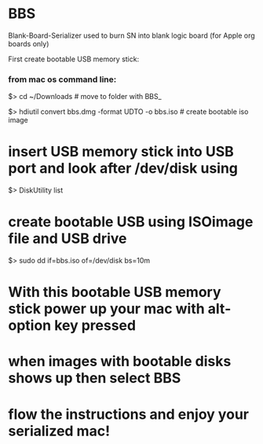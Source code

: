 # BBS
Blank-Board-Serializer used to burn SN into blank logic board (for Apple org boards only)

First create bootable USB memory stick:

### from mac os command line:

$> cd ~/Downloads                                   # move to folder with BBS_

$> hdiutil convert bbs.dmg -format UDTO -o bbs.iso  # create bootable iso image

# insert USB memory stick into USB port and look after /dev/disk<number> using
  
$> DiskUtility list

# create bootable USB using ISOimage file and USB drive 

$> sudo dd if=bbs.iso of=/dev/disk<number> bs=10m
  
# With this bootable USB memory stick power up your mac with alt-option key pressed

# when images with bootable disks shows up then select BBS

# flow the instructions and enjoy your serialized mac!

